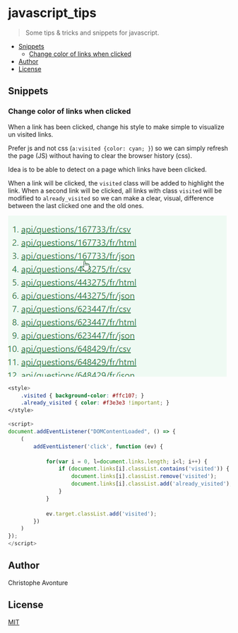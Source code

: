 # javascript_tips

> Some tips &amp; tricks and snippets for javascript.

* [Snippets](#snippets)
  * [Change color of links when clicked](#change-color-of-links-when-clicked)
* [Author](#author)
* [License](#license)

## Snippets

### Change color of links when clicked

When a link has been clicked, change his style to make simple to visualize un visited links.

Prefer js and not css (`a:visited {color: cyan; }`) so we can simply refresh the page (JS) without having to clear the browser history (css).

Idea is to be able to detect on a page which links have been clicked.

When a link will be clicked, the `visited` class will be added to highlight the link. When a second link will be clicked, all links with class `visited` will be modified to `already_visited` so we can make a clear, visual, difference between the last clicked one and the old ones.

![Visited links](./images/visited_links.gif)

```css
<style>
    .visited { background-color: #ffc107; }
    .already_visited { color: #f3e3e3 !important; }
</style>
```

```javascript
<script>
document.addEventListener("DOMContentLoaded", () => {
    (
        addEventListener('click', function (ev) {

            for(var i = 0, l=document.links.length; i<l; i++) {
                if (document.links[i].classList.contains('visited')) {
                    document.links[i].classList.remove('visited');
                    document.links[i].classList.add('already_visited');
                }
            }

            ev.target.classList.add('visited');
        })
    )
});
</script>
```

## Author

Christophe Avonture

## License

[MIT](LICENSE)
